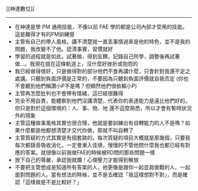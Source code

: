 [[神達數位]]

---

- 在神達是學 PM 通用技能，不像以前 FAE 學的都是公司內部才受用的技能。這是難得才有的PM訓練營
- 主管有自己的帶人風格，講不清楚就一直丟事情過來是他的特色，並不是我的問題，我改變不了他。認清事實，習慣就好
- 學習的過程就是如此，試著做，得到反饋，記錄自己所學，調整後再試著做…。我現在就在這條軌道上，沒什麼好挫折或抱怨的
- 我已經做得很好，只是做得對的部分他們不會再講什麼，只會針對我還不足之處講。只聽到負面評價是正常的，不要因為只聽到負面評價就自我否定 (你也不會聽到他們稱讚小P不是嗎？但顯然他們很依賴小P)
- 主管再怎麼批判也不會帶有情緒，這已經很難得
- 完全不用自責，能體察到他們沒講清楚，代表你的表達能力是遠比他們好的。你只是對於這個環境的：人、事、物、地  還不這麼熟悉，所以才會有暫時狀況外的現象
- 主管這種做事風格其實也很合理，他就是要訓練出有自轉能力的人不是嗎？如果什麼都是他都想清楚才交代你做，那就不叫自轉了
- 主管質疑的方式其實是有個套路的。每次質疑的項目大概就是那幾個，只要我每次都錄音吸收消化，一定會漸入佳境，慢慢的不管他問什麼我也都已經有對應的答案。就很像以前我做FAE的時候被RD問的那些問題一樣
- 放下自己的尊嚴，承認我就爛！心理壓力才能得到解放
- 不要把主管想成是知道所有答案的人，他更像是跟你一起並肩做戰的人、一起面對問題的人。當有想法的時候，並不是去確認「我這樣想對不對」，而是確認「這樣做是不是比較好？」